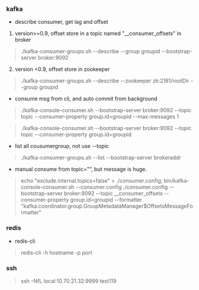 ### kafka
* describe consumer, get lag and offset
1. version>=0.9, offset store in a topic named "__consumer_offsets" in broker


>./kafka-consumer-groups.sh --describe --group groupid  --bootstrap-server broker:9092


2. version <0.9, offset store in zookeeper

>./kafka-consumer-groups.sh --describe --zookeeper zk:2181/rootDir --group groupid

* consume msg from cli, and auto commit from background

> ./kafka-console-consumer.sh --bootstrap-server broker:9092 --topic topic  --consumer-property group.id=groupid --max-messages 1

> ./kafka-console-consumer.sh --bootstrap-server broker:9092 --topic topic  --consumer-property group.id=groupid


* list all cousumergroup, not use --topic
>./kafka-consumer-groups.sh  --list --bootstrap-server brokeraddr

* manual consume from topic="", but message is huge. 
>echo "exclude.internal.topics=false" > ./consumer.config; bin/kafka-console-consumer.sh --consumer.config ./consumer.config --bootstrap-server broker:9092 --topic __consumer_offsets  --consumer-property group.id=groupid  --formatter "kafka.coordinator.group.GroupMetadataManager\$OffsetsMessageFormatter" 

### redis
* redis-cli 
>redis-cli -h hostname -p port


### ssh

> ssh -NfL local:10.70.21.32:9999 test119
<!--stackedit_data:
eyJoaXN0b3J5IjpbLTIxMTg0MzI1NDksLTE5NjY5Mzg5ODEsLT
M1NDMzODExOF19
-->